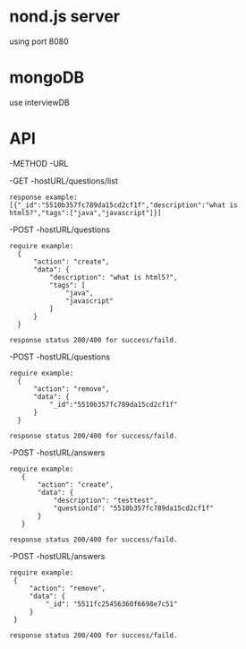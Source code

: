 # nond.js server
using port 8080

# mongoDB
use interviewDB

# API
 -METHOD -URL

-GET  -hostURL/questions/list
    
    response example:
    [{"_id":"5510b357fc789da15cd2cf1f","description":"what is html5?","tags":["java","javascript"]}]
      
-POST -hostURL/questions
    
    require example:
      {
          "action": "create",
          "data": {
              "description": "what is html5?",
              "tags": [
                  "java",
                  "javascript"
              ]
          }
      }
      
    response status 200/400 for success/faild.
    
-POST -hostURL/questions
    
    require example:
      {
          "action": "remove",
          "data": {
              "_id":"5510b357fc789da15cd2cf1f"
          }
      }
      
    response status 200/400 for success/faild.
    
 -POST -hostURL/answers
 
    require example:
       {
           "action": "create",
           "data": {
               "description": "testtest",
               "questionId": "5510b357fc789da15cd2cf1f"
           }
       }
      
    response status 200/400 for success/faild.
    
 -POST -hostURL/answers
 
    require example:
     {
         "action": "remove",
         "data": {
             "_id": "5511fc25456360f6698e7c51"
         }
     }
      
    response status 200/400 for success/faild.
    
 
